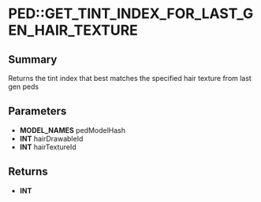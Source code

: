 # PED::GET_TINT_INDEX_FOR_LAST_GEN_HAIR_TEXTURE

## Summary
Returns the tint index that best matches the specified hair texture from last gen peds

## Parameters
* **MODEL_NAMES** pedModelHash
* **INT** hairDrawableId
* **INT** hairTextureId

## Returns
* **INT**